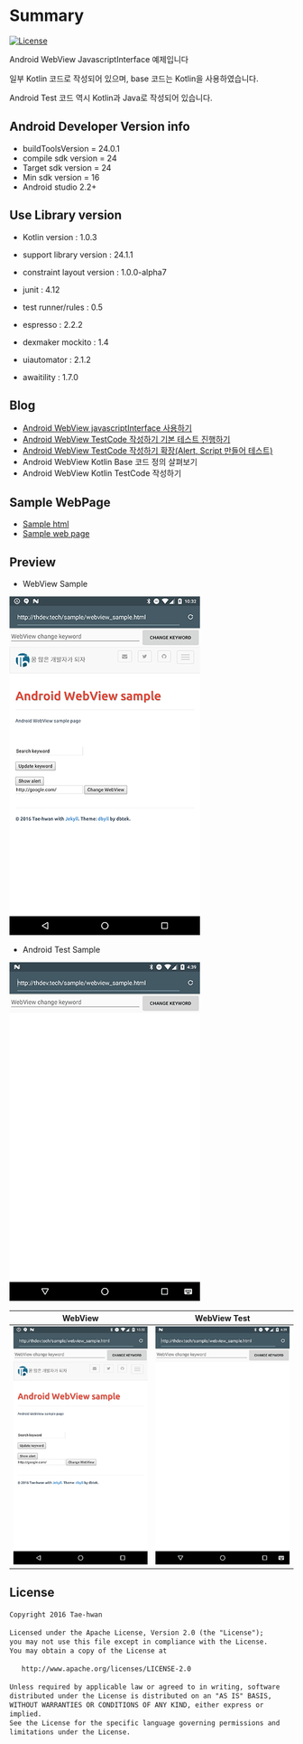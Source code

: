 # Summary

[![License](https://img.shields.io/hexpm/l/plug.svg)]()

Android WebView JavascriptInterface 예제입니다

일부 Kotlin 코드로 작성되어 있으며, base 코드는 Kotlin을 사용하였습니다.

Android Test 코드 역시 Kotlin과 Java로 작성되어 있습니다.


## Android Developer Version info

- buildToolsVersion = 24.0.1
- compile sdk version = 24
- Target sdk version = 24
- Min sdk version = 16
- Android studio 2.2+


## Use Library version

- Kotlin version : 1.0.3

- support library version : 24.1.1
- constraint layout version : 1.0.0-alpha7

- junit : 4.12
- test runner/rules : 0.5
- espresso : 2.2.2
- dexmaker mockito : 1.4
- uiautomator : 2.1.2
- awaitility : 1.7.0

## Blog

- [Android WebView javascriptInterface 사용하기](http://thdev.tech/androiddev/2016/08/11/Android-WebView-JavascriptInterface-Example.html)
- [Android WebView TestCode 작성하기 기본 테스트 진행하기](http://thdev.tech/androiddev/2016/08/16/Android-WebView-TestCode.html)
- <a href="http://thdev.tech/androiddev/2016/08/17/Android-WebView-TestCode-Extended">Android WebView TestCode 작성하기 확장(Alert, Script 만들어 테스트)</a>
- Android WebView Kotlin Base 코드 정의 살펴보기
- Android WebView Kotlin TestCode 작성하기

## Sample WebPage

- [Sample html](https://github.com/taehwandev/taehwandev.github.io/blob/master/sample/webview_sample.html)
- [Sample web page](http://thdev.tech/webview_sample.html)


## Preview

- WebView Sample

![device-2016-08-11-223205.png](images/device-2016-08-11-223205.png)

- Android Test Sample

![testWebToAndroidScriptCall.gif](images/testWebToAndroidScriptCall.gif)

| WebView        | WebView Test   |
|:--------------:|:--------------:|
| ![WebView]     |![WebView-Test] |


## License

```
Copyright 2016 Tae-hwan

Licensed under the Apache License, Version 2.0 (the "License");
you may not use this file except in compliance with the License.
You may obtain a copy of the License at

   http://www.apache.org/licenses/LICENSE-2.0

Unless required by applicable law or agreed to in writing, software
distributed under the License is distributed on an "AS IS" BASIS,
WITHOUT WARRANTIES OR CONDITIONS OF ANY KIND, either express or implied.
See the License for the specific language governing permissions and
limitations under the License.
```

[WebView]:  images/device-2016-08-11-223205.png
[WebView-Test]: images/testWebToAndroidScriptCall.gif

